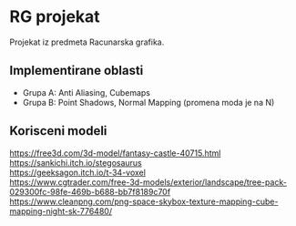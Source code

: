 # RG projekat
Projekat iz predmeta Racunarska grafika. 

## Implementirane oblasti
- Grupa A: Anti Aliasing, Cubemaps
- Grupa B: Point Shadows, Normal Mapping (promena moda je na N)

## Korisceni modeli
https://free3d.com/3d-model/fantasy-castle-40715.html  
https://sankichi.itch.io/stegosaurus  
https://geeksagon.itch.io/t-34-voxel  
https://www.cgtrader.com/free-3d-models/exterior/landscape/tree-pack-029300fc-98fe-469b-b688-bb7f8189c70f  
https://www.cleanpng.com/png-space-skybox-texture-mapping-cube-mapping-night-sk-776480/  
